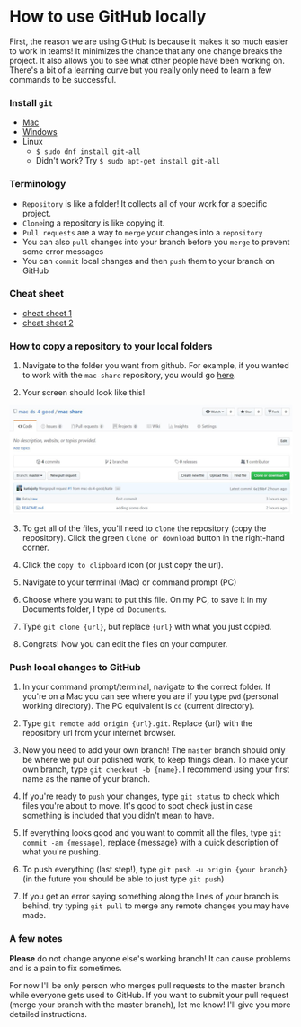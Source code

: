 # How to use GitHub locally

First, the reason we are using GitHub is because it makes it so much easier to work in teams! It minimizes the chance that any one change breaks the project. It also allows you to see what other people
have been working on. There's a bit of a learning curve but you really only need to learn a few commands to be successful.

### Install `git`

* [Mac](https://desktop.github.com/)
* [Windows](https://desktop.github.com/)
* Linux
  * `$ sudo dnf install git-all`
  * Didn't work? Try `$ sudo apt-get install git-all`

### Terminology

* `Repository` is like a folder! It collects all of your work for a specific project.
* `Clone`ing a repository is like copying it.
* `Pull requests` are a way to `merge` your changes into a `repository`
* You can also `pull` changes into your branch before you `merge` to prevent some error messages
* You can `commit` local changes and then `push` them to your branch on GitHub

### Cheat sheet

* [cheat sheet 1](https://education.github.com/git-cheat-sheet-education.pdf)
* [cheat sheet 2](https://gist.github.com/davfre/8313299)

### How to copy a repository to your local folders

1. Navigate to the folder you want from github. For example, if you wanted to work with the `mac-share` repository, you would go [here](https://github.com/mac-ds-4-good/mac-share).

2. Your screen should look like this!

![mac share home screen](/images/github_top.JPG)

3. To get all of the files, you'll need to `clone` the repository (copy the repository). Click the green `Clone or download` button in the right-hand corner.

4. Click the `copy to clipboard` icon (or just copy the url).

5. Navigate to your terminal (Mac) or command prompt (PC)

6. Choose where you want to put this file. On my PC, to save it in my Documents folder, I type `cd Documents`.

7. Type `git clone {url}`, but replace `{url}` with what you just copied.

8. Congrats! Now you can edit the files on your computer.

### Push local changes to GitHub

1. In your command prompt/terminal, navigate to the correct folder. If you're on a Mac you can see where you are if you type `pwd` (personal working directory). The PC equivalent is `cd` (current directory).

2. Type `git remote add origin {url}.git`. Replace {url} with the repository url from your internet browser.

3. Now you need to add your own branch! The `master` branch should only be where we put our polished work, to keep things clean. To make your own branch, type `git checkout -b {name}`. I recommend using your first name as the name of your branch.

4. If you're ready to `push` your changes, type  `git status` to check which files you're about to move. It's good to spot check just in case something is included that you didn't mean to have.

5. If everything looks good and you want to commit all the files, type `git commit -am {message}`, replace {message} with a quick description of what you're pushing.  

6. To push everything (last step!), type `git push -u origin {your branch}` (in the future you should be able to just type `git push`)

7. If you get an error saying something along the lines of your branch is behind, try typing `git pull` to merge any remote changes you may have made.

### A few notes

**Please** do not change anyone else's working branch! It can cause problems and is a pain to fix sometimes.

For now I'll be only person who merges pull requests to the master branch while everyone gets used to GitHub. If you want to submit your pull request (merge your branch with the master branch), let me know! I'll give you more detailed instructions. 
